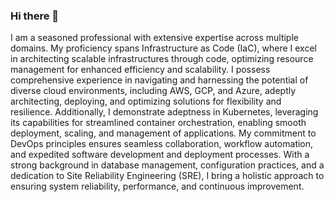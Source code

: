 ### Hi there 👋

<!--
**sunilkumar9/sunilkumar9** is a ✨ _special_ ✨ repository because its `README.md` (this file) appears on your GitHub profile.

Here are some ideas to get you started:

- 🔭 I’m currently working on ...
- 🌱 I’m currently learning ...
- 👯 I’m looking to collaborate on ...
- 🤔 I’m looking for help with ...
- 💬 Ask me about ...
- 📫 How to reach me: ...
- 😄 Pronouns: ...
- ⚡ Fun fact: ...
-->

I am a seasoned professional with extensive expertise across multiple domains. My proficiency spans Infrastructure as Code (IaC), where I excel in architecting scalable infrastructures through code, optimizing resource management for enhanced efficiency and scalability. I possess comprehensive experience in navigating and harnessing the potential of diverse cloud environments, including AWS, GCP, and Azure, adeptly architecting, deploying, and optimizing solutions for flexibility and resilience. Additionally, I demonstrate adeptness in Kubernetes, leveraging its capabilities for streamlined container orchestration, enabling smooth deployment, scaling, and management of applications. My commitment to DevOps principles ensures seamless collaboration, workflow automation, and expedited software development and deployment processes. With a strong background in database management, configuration practices, and a dedication to Site Reliability Engineering (SRE), I bring a holistic approach to ensuring system reliability, performance, and continuous improvement.
